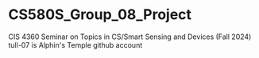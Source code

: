 # CS580S_Group_08_Project
CIS 4360 Seminar on Topics in CS/Smart Sensing and Devices (Fall 2024)
tull-07 is Alphin's Temple github account
